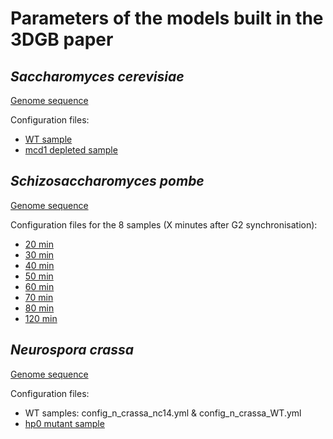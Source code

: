 # Parameters of the models built in the 3DGB paper

## *Saccharomyces cerevisiae*

[Genome sequence](SCERE_genome_chromosomes_only.fasta)

Configuration files:
- [WT sample](config_s_cerevisiae_Const_M.yml)
- [mcd1 depleted sample](config_s_cerevisiae_Const_mcd1.yml)

## *Schizosaccharomyces pombe*

[Genome sequence](SPOMB_genome_chromosomes_only.fasta)

Configuration files for the 8 samples (X minutes after G2 synchronisation):
- [20 min](config_s_pombe_20min.yml)
- [30 min](config_s_pombe_30min.yml)
- [40 min](config_s_pombe_40min.yml)
- [50 min](config_s_pombe_50min.yml)
- [60 min](config_s_pombe_60min.yml)
- [70 min](config_s_pombe_70min.yml)
- [80 min](config_s_pombe_80min.yml)
- [120 min](config_s_pombe_120min.yml)

## *Neurospora crassa*

[Genome sequence](NCRAS_genome_chromosomes_only.fasta)

Configuration files:
- WT samples: config_n_crassa_nc14.yml & config_n_crassa_WT.yml
- [hp0 mutant sample](config_n_crassa_hp1.yml)

